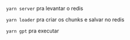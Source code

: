 `yarn server` pra levantar o redis

`yarn loader` pra criar os chunks e salvar no redis

`yarn gpt` pra executar
